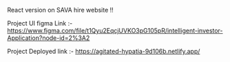 React version on SAVA hire website !!

Project UI figma Link :- https://www.figma.com/file/t1Qyu2EqcjUVKO3pG105pR/intelligent-investor-Application?node-id=2%3A2

Project Deployed link :- https://agitated-hypatia-9d106b.netlify.app/
